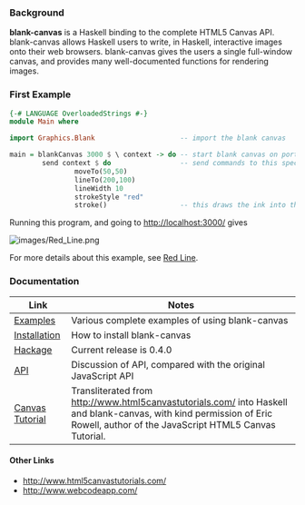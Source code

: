 ### Background

**blank-canvas** is a Haskell binding to the complete HTML5 Canvas API. blank-canvas allows Haskell users to write, in Haskell, interactive images onto their web browsers. blank-canvas gives the users a single full-window canvas, and provides many well-documented functions for rendering images.

### First Example

````Haskell
{-# LANGUAGE OverloadedStrings #-}
module Main where

import Graphics.Blank                     -- import the blank canvas

main = blankCanvas 3000 $ \ context -> do -- start blank canvas on port 3000
        send context $ do                 -- send commands to this specific context
                moveTo(50,50)
                lineTo(200,100)
                lineWidth 10
                strokeStyle "red"
                stroke()                  -- this draws the ink into the canvas
````

Running this program, and going to <http://localhost:3000/> gives

![images/Red_Line.png](https://github.com/ku-fpg/blank-canvas/wiki/images/Red_Line.png)

For more details about this example, see [Red Line](https://github.com/ku-fpg/blank-canvas/wiki/Red%20Line).

### Documentation

| Link  | Notes |
|-------|-------|
| [Examples](https://github.com/ku-fpg/blank-canvas/wiki/Examples) | Various complete examples of using blank-canvas |
| [Installation](https://github.com/ku-fpg/blank-canvas/wiki/Installation) | How to install blank-canvas |
| [Hackage](https://hackage.haskell.org/package/blank-canvas) | Current release is 0.4.0 |
| [API](https://github.com/ku-fpg/blank-canvas/wiki/API) | Discussion of API, compared with the original JavaScript API |
| [Canvas Tutorial](https://github.com/ku-fpg/blank-canvas/wiki/Canvas%20Tutorial) | Transliterated from <http://www.html5canvastutorials.com/> into Haskell and blank-canvas, with kind permission of Eric Rowell, author of the JavaScript HTML5 Canvas Tutorial. |

#### Other Links

 * <http://www.html5canvastutorials.com/>
 * <http://www.webcodeapp.com/>
